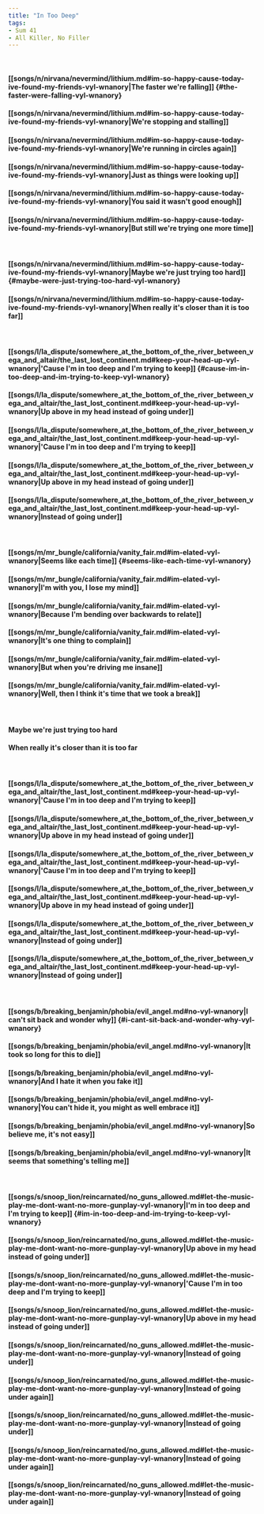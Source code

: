 ```yaml
---
title: "In Too Deep"
tags:
- Sum 41
- All Killer, No Filler
---
```

&nbsp;
#### [[songs/n/nirvana/nevermind/lithium.md#im-so-happy-cause-today-ive-found-my-friends-vyl-wnanory|The faster we're falling]] {#the-faster-were-falling-vyl-wnanory}
#### [[songs/n/nirvana/nevermind/lithium.md#im-so-happy-cause-today-ive-found-my-friends-vyl-wnanory|We're stopping and stalling]]
#### [[songs/n/nirvana/nevermind/lithium.md#im-so-happy-cause-today-ive-found-my-friends-vyl-wnanory|We're running in circles again]]
#### [[songs/n/nirvana/nevermind/lithium.md#im-so-happy-cause-today-ive-found-my-friends-vyl-wnanory|Just as things were looking up]]
#### [[songs/n/nirvana/nevermind/lithium.md#im-so-happy-cause-today-ive-found-my-friends-vyl-wnanory|You said it wasn't good enough]]
#### [[songs/n/nirvana/nevermind/lithium.md#im-so-happy-cause-today-ive-found-my-friends-vyl-wnanory|But still we're trying one more time]]
&nbsp;
#### [[songs/n/nirvana/nevermind/lithium.md#im-so-happy-cause-today-ive-found-my-friends-vyl-wnanory|Maybe we're just trying too hard]] {#maybe-were-just-trying-too-hard-vyl-wnanory}
#### [[songs/n/nirvana/nevermind/lithium.md#im-so-happy-cause-today-ive-found-my-friends-vyl-wnanory|When really it's closer than it is too far]]
&nbsp;
#### [[songs/l/la_dispute/somewhere_at_the_bottom_of_the_river_between_vega_and_altair/the_last_lost_continent.md#keep-your-head-up-vyl-wnanory|'Cause I'm in too deep and I'm trying to keep]] {#cause-im-in-too-deep-and-im-trying-to-keep-vyl-wnanory}
#### [[songs/l/la_dispute/somewhere_at_the_bottom_of_the_river_between_vega_and_altair/the_last_lost_continent.md#keep-your-head-up-vyl-wnanory|Up above in my head instead of going under]]
#### [[songs/l/la_dispute/somewhere_at_the_bottom_of_the_river_between_vega_and_altair/the_last_lost_continent.md#keep-your-head-up-vyl-wnanory|'Cause I'm in too deep and I'm trying to keep]]
#### [[songs/l/la_dispute/somewhere_at_the_bottom_of_the_river_between_vega_and_altair/the_last_lost_continent.md#keep-your-head-up-vyl-wnanory|Up above in my head instead of going under]]
#### [[songs/l/la_dispute/somewhere_at_the_bottom_of_the_river_between_vega_and_altair/the_last_lost_continent.md#keep-your-head-up-vyl-wnanory|Instead of going under]]
&nbsp;
#### [[songs/m/mr_bungle/california/vanity_fair.md#im-elated-vyl-wnanory|Seems like each time]] {#seems-like-each-time-vyl-wnanory}
#### [[songs/m/mr_bungle/california/vanity_fair.md#im-elated-vyl-wnanory|I'm with you, I lose my mind]]
#### [[songs/m/mr_bungle/california/vanity_fair.md#im-elated-vyl-wnanory|Because I'm bending over backwards to relate]]
#### [[songs/m/mr_bungle/california/vanity_fair.md#im-elated-vyl-wnanory|It's one thing to complain]]
#### [[songs/m/mr_bungle/california/vanity_fair.md#im-elated-vyl-wnanory|But when you're driving me insane]]
#### [[songs/m/mr_bungle/california/vanity_fair.md#im-elated-vyl-wnanory|Well, then I think it's time that we took a break]]
&nbsp;
#### Maybe we're just trying too hard
#### When really it's closer than it is too far
&nbsp;
#### [[songs/l/la_dispute/somewhere_at_the_bottom_of_the_river_between_vega_and_altair/the_last_lost_continent.md#keep-your-head-up-vyl-wnanory|'Cause I'm in too deep and I'm trying to keep]]
#### [[songs/l/la_dispute/somewhere_at_the_bottom_of_the_river_between_vega_and_altair/the_last_lost_continent.md#keep-your-head-up-vyl-wnanory|Up above in my head instead of going under]]
#### [[songs/l/la_dispute/somewhere_at_the_bottom_of_the_river_between_vega_and_altair/the_last_lost_continent.md#keep-your-head-up-vyl-wnanory|'Cause I'm in too deep and I'm trying to keep]]
#### [[songs/l/la_dispute/somewhere_at_the_bottom_of_the_river_between_vega_and_altair/the_last_lost_continent.md#keep-your-head-up-vyl-wnanory|Up above in my head instead of going under]]
#### [[songs/l/la_dispute/somewhere_at_the_bottom_of_the_river_between_vega_and_altair/the_last_lost_continent.md#keep-your-head-up-vyl-wnanory|Instead of going under]]
#### [[songs/l/la_dispute/somewhere_at_the_bottom_of_the_river_between_vega_and_altair/the_last_lost_continent.md#keep-your-head-up-vyl-wnanory|Instead of going under]]
&nbsp;
#### [[songs/b/breaking_benjamin/phobia/evil_angel.md#no-vyl-wnanory|I can't sit back and wonder why]] {#i-cant-sit-back-and-wonder-why-vyl-wnanory}
#### [[songs/b/breaking_benjamin/phobia/evil_angel.md#no-vyl-wnanory|It took so long for this to die]]
#### [[songs/b/breaking_benjamin/phobia/evil_angel.md#no-vyl-wnanory|And I hate it when you fake it]]
#### [[songs/b/breaking_benjamin/phobia/evil_angel.md#no-vyl-wnanory|You can't hide it, you might as well embrace it]]
#### [[songs/b/breaking_benjamin/phobia/evil_angel.md#no-vyl-wnanory|So believe me, it's not easy]]
#### [[songs/b/breaking_benjamin/phobia/evil_angel.md#no-vyl-wnanory|It seems that something's telling me]]
&nbsp;
#### [[songs/s/snoop_lion/reincarnated/no_guns_allowed.md#let-the-music-play-me-dont-want-no-more-gunplay-vyl-wnanory|I'm in too deep and I'm trying to keep]] {#im-in-too-deep-and-im-trying-to-keep-vyl-wnanory}
#### [[songs/s/snoop_lion/reincarnated/no_guns_allowed.md#let-the-music-play-me-dont-want-no-more-gunplay-vyl-wnanory|Up above in my head instead of going under]]
#### [[songs/s/snoop_lion/reincarnated/no_guns_allowed.md#let-the-music-play-me-dont-want-no-more-gunplay-vyl-wnanory|'Cause I'm in too deep and I'm trying to keep]]
#### [[songs/s/snoop_lion/reincarnated/no_guns_allowed.md#let-the-music-play-me-dont-want-no-more-gunplay-vyl-wnanory|Up above in my head instead of going under]]
#### [[songs/s/snoop_lion/reincarnated/no_guns_allowed.md#let-the-music-play-me-dont-want-no-more-gunplay-vyl-wnanory|Instead of going under]]
#### [[songs/s/snoop_lion/reincarnated/no_guns_allowed.md#let-the-music-play-me-dont-want-no-more-gunplay-vyl-wnanory|Instead of going under again]]
#### [[songs/s/snoop_lion/reincarnated/no_guns_allowed.md#let-the-music-play-me-dont-want-no-more-gunplay-vyl-wnanory|Instead of going under]]
#### [[songs/s/snoop_lion/reincarnated/no_guns_allowed.md#let-the-music-play-me-dont-want-no-more-gunplay-vyl-wnanory|Instead of going under again]]
#### [[songs/s/snoop_lion/reincarnated/no_guns_allowed.md#let-the-music-play-me-dont-want-no-more-gunplay-vyl-wnanory|Instead of going under again]]
